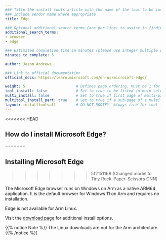 ```yaml
---
### Title the install tools article with the name of the tool to be installed
### Include vendor name where appropriate
title: Edge

### Optional additional search terms (one per line) to assist in finding the article
additional_search_terms:
- browser
- edge

### Estimated completion time in minutes (please use integer multiple of 5)
minutes_to_complete: 5

author: Jason Andrews

### Link to official documentation
official_docs: https://learn.microsoft.com/en-us/microsoft-edge/

weight: 5                       # Defines page ordering. Must be 1 for first (or only) page.
tool_install: false             # Set to true to be listed in main selection page, else false
multi_install: false            # Set to true if first page of multi-page article, else false
multitool_install_part: true    # Set to true if a sub-page of a multi-page article, else false
layout: installtoolsall         # DO NOT MODIFY. Always true for tool install articles
---
```


<<<<<<< HEAD
## How do I install Microsoft Edge?
=======
## Installing Microsoft Edge
>>>>>>> 5f2151168 (Changed model to Tiny Rock–Paper–Scissors CNN)

The Microsoft Edge browser runs on Windows on Arm as a native ARM64 application. It is the default browser for Windows 11 on Arm and requires no installation.

Edge is not available for Arm Linux.

Visit the [download page](https://www.microsoft.com/en-us/edge/download) for additional install options. 

{{% notice Note %}}
The Linux downloads are not for the Arm architecture.
{{% /notice %}}





